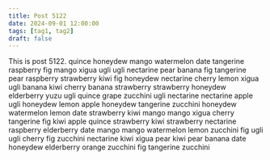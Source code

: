```yaml
---
title: Post 5122
date: 2024-09-01 12:00:00
tags: [tag1, tag2]
draft: false
---
```

This is post 5122.
quince
honeydew
mango
watermelon
date
tangerine
raspberry
fig
mango
xigua
ugli
ugli
nectarine
pear
banana
fig
tangerine
pear
raspberry
strawberry
kiwi
fig
honeydew
nectarine
cherry
lemon
xigua
ugli
banana
kiwi
cherry
banana
strawberry
strawberry
honeydew
elderberry
yuzu
ugli
quince
grape
zucchini
ugli
nectarine
nectarine
apple
ugli
honeydew
lemon
apple
honeydew
tangerine
zucchini
honeydew
watermelon
lemon
date
strawberry
kiwi
mango
mango
xigua
cherry
tangerine
fig
kiwi
apple
quince
strawberry
kiwi
strawberry
nectarine
raspberry
elderberry
date
mango
mango
watermelon
lemon
zucchini
fig
ugli
ugli
cherry
fig
zucchini
nectarine
kiwi
xigua
pear
kiwi
pear
banana
date
honeydew
elderberry
orange
zucchini
fig
tangerine
zucchini
